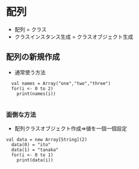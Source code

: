 # 配列
- 配列 = クラス
- クラスインスタンス生成 = クラスオブジェクト生成

## 配列の新規作成
- 通常使う方法

```
  val names = Array("one","two","three")
  for(i <- 0 to 2)
    print(names(i))
    
```

### 面倒な方法
- 配列クラスオブジェクト作成⇒値を一個一個設定
```
val data = new Array[String](2)
  data(0) = "ito"
  data(1) = "tanaka"
  for(i <- 0 to 1)
    print(data(i))
```
